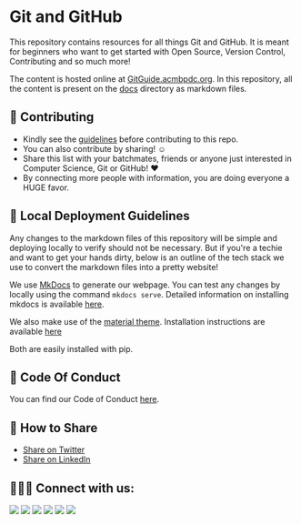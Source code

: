 # Git and GitHub

This repository contains resources for all things Git and GitHub. It is meant for beginners who want to get started with Open Source, Version Control, Contributing and so much more!

The content is hosted online at [GitGuide.acmbpdc.org](https://gitguide.acmbpdc.org). In this repository, all the content is present on the [docs](docs/) directory as markdown files.


## 📝 Contributing

* Kindly see the [guidelines](CONTRIBUTING.md) before contributing to this repo.
* You can also contribute by sharing! :relaxed:
* Share this list with your batchmates, friends or anyone just interested in Computer Science, Git or GitHub! :hearts:
* By connecting more people with information, you are doing everyone a HUGE favor.

## 🚀 Local Deployment Guidelines

Any changes to the markdown files of this repository will be simple and deploying locally to verify should not be necessary. But if you're a techie and want to get your hands dirty, below is an outline of the tech stack we use to convert the markdown files into a pretty website!

We use [MkDocs](https://www.mkdocs.org/) to generate our webpage. You can test any changes by locally using the command `mkdocs serve`. Detailed information on installing mkdocs is available [here](https://www.mkdocs.org/getting-started/).

We also make use of the [material theme](https://squidfunk.github.io/mkdocs-material/). Installation instructions are available [here](https://squidfunk.github.io/mkdocs-material/getting-started/)

Both are easily installed with pip. 

## 🔐 Code Of Conduct 

You can find our Code of Conduct [here](https://github.com/acmbpdc/.github/blob/main/CODE_OF_CONDUCT.md).

## 🤝 How to Share

+ [Share on Twitter](http://twitter.com/intent/tweet?text=https://github.com/acmbpdc)
+ [Share on LinkedIn](http://www.linkedin.com/shareArticle?mini=true&url=https://github.com/acmbpdc&summary=&source=)

## 🧑‍🤝‍🧑 Connect with us:

<a href="https://github.com/acmbpdc"><img src="https://img.shields.io/badge/ACMBPDC-171515?style=for-the-badge&logo=github&logoColor=white"></a> <a href="https://acmbpdc.org"><img src="https://img.shields.io/badge/ACMBPDC-0092CF?style=for-the-badge&logo=acm&logoColor=white"></a> <a href="https://instagram.com/acmbpdc"><img src="https://img.shields.io/badge/ACMBPDC-E4405F?style=for-the-badge&logo=instagram&logoColor=white"></a> <a href="https://discord.gg/DYQdxquYwP"><img src="https://img.shields.io/badge/ACMBPDC-5865F2?style=for-the-badge&logo=discord&logoColor=white"></a> <a href="https://facebook.com/acmbpdc"><img src="https://img.shields.io/badge/ACMBPDC-1877F2?style=for-the-badge&logo=facebook&logoColor=white"></a> <a href="https://twitter.com/acmbpdc"><img src="https://img.shields.io/badge/ACMBPDC-1DA1F2?style=for-the-badge&logo=twitter&logoColor=white"></a>
